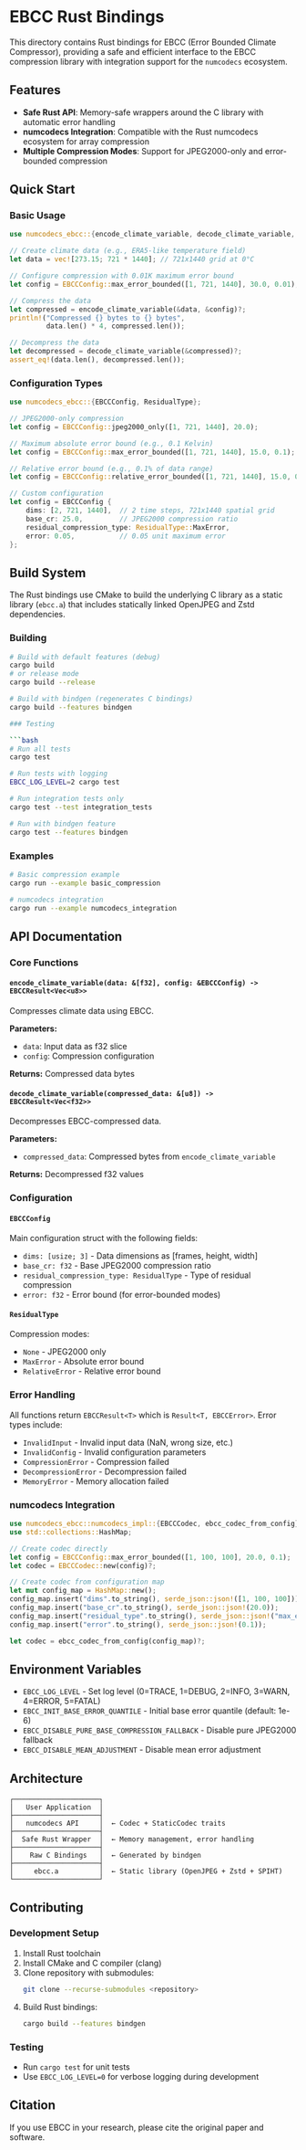 # EBCC Rust Bindings

This directory contains Rust bindings for EBCC (Error Bounded Climate Compressor), providing a safe and efficient interface to the EBCC compression library with integration support for the `numcodecs` ecosystem.

## Features

- **Safe Rust API**: Memory-safe wrappers around the C library with automatic error handling
- **numcodecs Integration**: Compatible with the Rust numcodecs ecosystem for array compression
- **Multiple Compression Modes**: Support for JPEG2000-only and error-bounded compression


## Quick Start


### Basic Usage

```rust
use numcodecs_ebcc::{encode_climate_variable, decode_climate_variable, EBCCConfig, ResidualType};

// Create climate data (e.g., ERA5-like temperature field)
let data = vec![273.15; 721 * 1440]; // 721x1440 grid at 0°C

// Configure compression with 0.01K maximum error bound
let config = EBCCConfig::max_error_bounded([1, 721, 1440], 30.0, 0.01);

// Compress the data
let compressed = encode_climate_variable(&data, &config)?;
println!("Compressed {} bytes to {} bytes", 
         data.len() * 4, compressed.len());

// Decompress the data
let decompressed = decode_climate_variable(&compressed)?;
assert_eq!(data.len(), decompressed.len());
```

### Configuration Types

```rust
use numcodecs_ebcc::{EBCCConfig, ResidualType};

// JPEG2000-only compression
let config = EBCCConfig::jpeg2000_only([1, 721, 1440], 20.0);

// Maximum absolute error bound (e.g., 0.1 Kelvin)
let config = EBCCConfig::max_error_bounded([1, 721, 1440], 15.0, 0.1);

// Relative error bound (e.g., 0.1% of data range)
let config = EBCCConfig::relative_error_bounded([1, 721, 1440], 15.0, 0.001);

// Custom configuration
let config = EBCCConfig {
    dims: [2, 721, 1440],  // 2 time steps, 721x1440 spatial grid
    base_cr: 25.0,         // JPEG2000 compression ratio
    residual_compression_type: ResidualType::MaxError,
    error: 0.05,           // 0.05 unit maximum error
};
```

## Build System

The Rust bindings use CMake to build the underlying C library as a static library (`ebcc.a`) that includes statically linked OpenJPEG and Zstd dependencies.

### Building

```bash
# Build with default features (debug)
cargo build
# or release mode
cargo build --release

# Build with bindgen (regenerates C bindings)
cargo build --features bindgen

### Testing

```bash
# Run all tests
cargo test

# Run tests with logging
EBCC_LOG_LEVEL=2 cargo test

# Run integration tests only
cargo test --test integration_tests

# Run with bindgen feature
cargo test --features bindgen
```

### Examples

```bash
# Basic compression example
cargo run --example basic_compression

# numcodecs integration
cargo run --example numcodecs_integration
```

## API Documentation

### Core Functions

#### `encode_climate_variable(data: &[f32], config: &EBCCConfig) -> EBCCResult<Vec<u8>>`

Compresses climate data using EBCC.

**Parameters:**
- `data`: Input data as f32 slice
- `config`: Compression configuration

**Returns:** Compressed data bytes

#### `decode_climate_variable(compressed_data: &[u8]) -> EBCCResult<Vec<f32>>`

Decompresses EBCC-compressed data.

**Parameters:**
- `compressed_data`: Compressed bytes from `encode_climate_variable`

**Returns:** Decompressed f32 values

### Configuration

#### `EBCCConfig`

Main configuration struct with the following fields:

- `dims: [usize; 3]` - Data dimensions as [frames, height, width]
- `base_cr: f32` - Base JPEG2000 compression ratio
- `residual_compression_type: ResidualType` - Type of residual compression
- `error: f32` - Error bound (for error-bounded modes)

#### `ResidualType`

Compression modes:
- `None` - JPEG2000 only
- `MaxError` - Absolute error bound
- `RelativeError` - Relative error bound

### Error Handling

All functions return `EBCCResult<T>` which is `Result<T, EBCCError>`. Error types include:

- `InvalidInput` - Invalid input data (NaN, wrong size, etc.)
- `InvalidConfig` - Invalid configuration parameters
- `CompressionError` - Compression failed
- `DecompressionError` - Decompression failed
- `MemoryError` - Memory allocation failed

### numcodecs Integration


```rust
use numcodecs_ebcc::numcodecs_impl::{EBCCCodec, ebcc_codec_from_config};
use std::collections::HashMap;

// Create codec directly
let config = EBCCConfig::max_error_bounded([1, 100, 100], 20.0, 0.1);
let codec = EBCCCodec::new(config)?;

// Create codec from configuration map
let mut config_map = HashMap::new();
config_map.insert("dims".to_string(), serde_json::json!([1, 100, 100]));
config_map.insert("base_cr".to_string(), serde_json::json!(20.0));
config_map.insert("residual_type".to_string(), serde_json::json!("max_error"));
config_map.insert("error".to_string(), serde_json::json!(0.1));

let codec = ebcc_codec_from_config(config_map)?;
```

## Environment Variables

- `EBCC_LOG_LEVEL` - Set log level (0=TRACE, 1=DEBUG, 2=INFO, 3=WARN, 4=ERROR, 5=FATAL)
- `EBCC_INIT_BASE_ERROR_QUANTILE` - Initial base error quantile (default: 1e-6)
- `EBCC_DISABLE_PURE_BASE_COMPRESSION_FALLBACK` - Disable pure JPEG2000 fallback
- `EBCC_DISABLE_MEAN_ADJUSTMENT` - Disable mean error adjustment

## Architecture

```
┌─────────────────────┐
│   User Application  │
├─────────────────────┤
│   numcodecs API     │  ← Codec + StaticCodec traits
├─────────────────────┤
│  Safe Rust Wrapper  │  ← Memory management, error handling
├─────────────────────┤
│    Raw C Bindings   │  ← Generated by bindgen
├─────────────────────┤
│     ebcc.a          │  ← Static library (OpenJPEG + Zstd + SPIHT)
└─────────────────────┘
```

## Contributing

### Development Setup

1. Install Rust toolchain
2. Install CMake and C compiler (clang)
3. Clone repository with submodules:
   ```bash
   git clone --recurse-submodules <repository>
   ```
4. Build Rust bindings:
   ```bash
   cargo build --features bindgen
   ```

### Testing

- Run `cargo test` for unit tests 
- Use `EBCC_LOG_LEVEL=0` for verbose logging during development

## Citation

If you use EBCC in your research, please cite the original paper and software.
